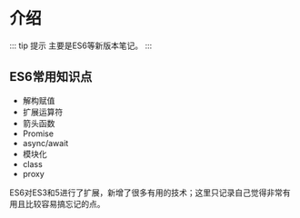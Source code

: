 # 介绍
::: tip 提示
主要是ES6等新版本笔记。
:::
## ES6常用知识点
- 解构赋值
- 扩展运算符
- 箭头函数
- Promise
- async/await
- 模块化
- class
- proxy

ES6对ES3和5进行了扩展，新增了很多有用的技术；这里只记录自己觉得非常有用且比较容易搞忘记的点。
